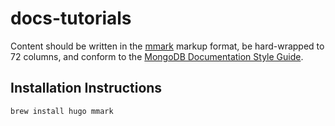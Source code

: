 # docs-tutorials

Content should be written in the
[mmark](https://github.com/miekg/mmark/wiki/Syntax) markup format, be
hard-wrapped to 72 columns, and conform to the [MongoDB Documentation
Style Guide](https://docs.mongodb.com/manual/meta/style-guide/).

## Installation Instructions

    brew install hugo mmark
